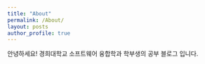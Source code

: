 ```yaml
---
title: "About"
permalink: /About/
layout: posts
author_profile: true
---
```


안녕하세요! 경희대학교 소프트웨어 융합학과 학부생의 공부 블로그 입니다.